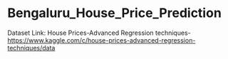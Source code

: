 # Bengaluru_House_Price_Prediction

Dataset Link: House Prices-Advanced Regression techniques-https://www.kaggle.com/c/house-prices-advanced-regression-techniques/data
